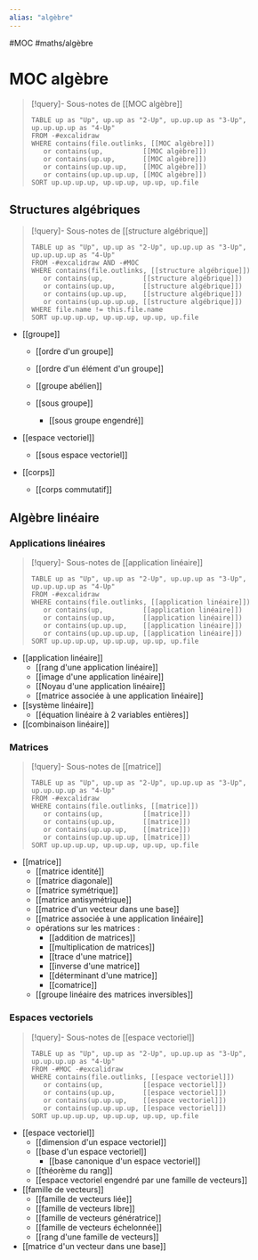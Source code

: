 ```yaml
---
alias: "algèbre"
---
```

#MOC #maths/algèbre 
# MOC algèbre

> [!query]- Sous-notes de [[MOC algèbre]]
> ```dataview
> TABLE up as "Up", up.up as "2-Up", up.up.up as "3-Up", up.up.up.up as "4-Up"
> FROM -#excalidraw
> WHERE contains(file.outlinks, [[MOC algèbre]])
>    or contains(up,          [[MOC algèbre]])
>    or contains(up.up,       [[MOC algèbre]])
>    or contains(up.up.up,    [[MOC algèbre]])
>    or contains(up.up.up.up, [[MOC algèbre]])
> SORT up.up.up.up, up.up.up, up.up, up.file
> ```

## Structures algébriques

> [!query]- Sous-notes de [[structure algébrique]]
> ```dataview
> TABLE up as "Up", up.up as "2-Up", up.up.up as "3-Up", up.up.up.up as "4-Up"
> FROM -#excalidraw AND -#MOC
> WHERE contains(file.outlinks, [[structure algébrique]])
>    or contains(up,          [[structure algébrique]])
>    or contains(up.up,       [[structure algébrique]])
>    or contains(up.up.up,    [[structure algébrique]])
>    or contains(up.up.up.up, [[structure algébrique]])
> WHERE file.name != this.file.name
> SORT up.up.up.up, up.up.up, up.up, up.file
> ```

 - [[groupe]]
     - [[ordre d'un groupe]]
     - [[ordre d'un élément d'un groupe]]
     
     - [[groupe abélien]]
     - [[sous groupe]]
         - [[sous groupe engendré]]
         
         
 - [[espace vectoriel]]
     - [[sous espace vectoriel]]


 - [[corps]]
     - [[corps commutatif]]



## Algèbre linéaire

### Applications linéaires
> [!query]- Sous-notes de [[application linéaire]]
> ```dataview
> TABLE up as "Up", up.up as "2-Up", up.up.up as "3-Up", up.up.up.up as "4-Up"
> FROM -#excalidraw
> WHERE contains(file.outlinks, [[application linéaire]])
>    or contains(up,          [[application linéaire]])
>    or contains(up.up,       [[application linéaire]])
>    or contains(up.up.up,    [[application linéaire]])
>    or contains(up.up.up.up, [[application linéaire]])
> SORT up.up.up.up, up.up.up, up.up, up.file
> ```

 - [[application linéaire]]
     - [[rang d'une application linéaire]]
     - [[image d'une application linéaire]]
     - [[Noyau d'une application linéaire]]
     - [[matrice associée à une application linéaire]]
 - [[système linéaire]]
     - [[équation linéaire à 2 variables entières]]
 - [[combinaison linéaire]]



### Matrices
> [!query]- Sous-notes de [[matrice]]
> ```dataview
> TABLE up as "Up", up.up as "2-Up", up.up.up as "3-Up", up.up.up.up as "4-Up"
> FROM -#excalidraw
> WHERE contains(file.outlinks, [[matrice]])
>    or contains(up,          [[matrice]])
>    or contains(up.up,       [[matrice]])
>    or contains(up.up.up,    [[matrice]])
>    or contains(up.up.up.up, [[matrice]])
> SORT up.up.up.up, up.up.up, up.up, up.file
> ```

 - [[matrice]]
     - [[matrice identité]]
     - [[matrice diagonale]]
     - [[matrice symétrique]]
     - [[matrice antisymétrique]]
     - [[matrice d'un vecteur dans une base]]
     - [[matrice associée à une application linéaire]]
     - opérations sur les matrices :
         - [[addition de matrices]]
         - [[multiplication de matrices]]
         - [[trace d'une matrice]]
         - [[inverse d'une matrice]]
         - [[déterminant d'une matrice]]
         - [[comatrice]]
     - [[groupe linéaire des matrices inversibles]]
     

### Espaces vectoriels
> [!query]- Sous-notes de [[espace vectoriel]]
> ```dataview
> TABLE up as "Up", up.up as "2-Up", up.up.up as "3-Up", up.up.up.up as "4-Up"
> FROM -#MOC -#excalidraw
> WHERE contains(file.outlinks, [[espace vectoriel]])
>    or contains(up,          [[espace vectoriel]])
>    or contains(up.up,       [[espace vectoriel]])
>    or contains(up.up.up,    [[espace vectoriel]])
>    or contains(up.up.up.up, [[espace vectoriel]])
> SORT up.up.up.up, up.up.up, up.up, up.file
> ```

 - [[espace vectoriel]]
     - [[dimension d'un espace vectoriel]]
     - [[base d'un espace vectoriel]]
         - [[base canonique d'un espace vectoriel]]
     - [[théorème du rang]]
     - [[espace vectoriel engendré par une famille de vecteurs]]
 - [[famille de vecteurs]]
     - [[famille de vecteurs liée]]
     - [[famille de vecteurs libre]]
     - [[famille de vecteurs génératrice]]
     - [[famille de vecteurs échelonnée]]
     - [[rang d'une famille de vecteurs]]
 - [[matrice d'un vecteur dans une base]]


 
